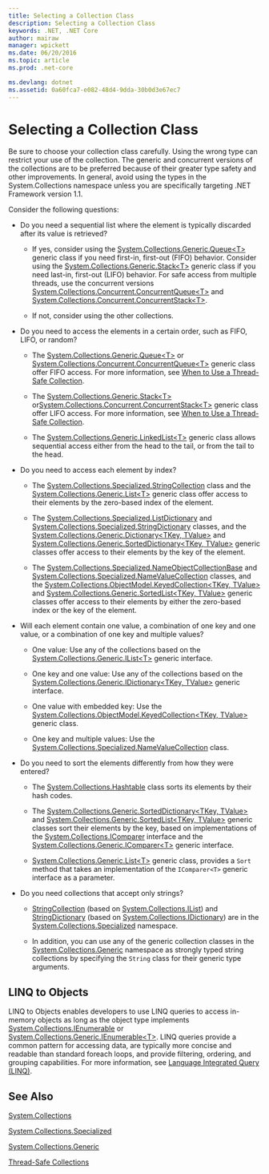 ```yaml
---
title: Selecting a Collection Class
description: Selecting a Collection Class
keywords: .NET, .NET Core
author: mairaw
manager: wpickett
ms.date: 06/20/2016
ms.topic: article
ms.prod: .net-core

ms.devlang: dotnet
ms.assetid: 0a60fca7-e082-48d4-9dda-30b0d3e67ec7
---
```


# Selecting a Collection Class

Be sure to choose your collection class carefully. Using the wrong type can restrict your use of the collection. The generic and concurrent versions of the collections are to be preferred because of their greater type safety and other improvements. In general, avoid using the types in the System.Collections namespace unless you are specifically targeting .NET Framework version 1.1. 

Consider the following questions:

* Do you need a sequential list where the element is typically discarded after its value is retrieved? 

    * If yes, consider using the [System.Collections.Generic.Queue&lt;T&gt;](https://docs.microsoft.com/dotnet/core/api/System.Collections.Generic.Queue-1) generic class if you need first-in, first-out (FIFO) behavior. Consider using the [System.Collections.Generic.Stack&lt;T&gt;](https://docs.microsoft.com/dotnet/core/api/System.Collections.Generic.Stack-1) generic class if you need last-in, first-out (LIFO) behavior. For safe access from multiple threads, use the concurrent versions [System.Collections.Concurrent.ConcurrentQueue&lt;T&gt;](https://docs.microsoft.com/dotnet/core/api/System.Collections.Concurrent.ConcurrentQueue-1) and [System.Collections.Concurrent.ConcurrentStack&lt;T&gt;](https://docs.microsoft.com/dotnet/core/api/System.Collections.Concurrent.ConcurrentStack-1).
    
    * If not, consider using the other collections.
    
* Do you need to access the elements in a certain order, such as FIFO, LIFO, or random?

    * The [System.Collections.Generic.Queue&lt;T&gt;](https://docs.microsoft.com/dotnet/core/api/System.Collections.Generic.Queue-1) or [System.Collections.Concurrent.ConcurrentQueue&lt;T&gt;](https://docs.microsoft.com/dotnet/core/api/System.Collections.Concurrent.ConcurrentQueue-1) generic class offer FIFO access. For more information, see [When to Use a Thread-Safe Collection](threadsafe/when-to-use-a-thread-safe-collection.md).
    
    * The [System.Collections.Generic.Stack&lt;T&gt;](https://docs.microsoft.com/dotnet/core/api/System.Collections.Generic.Stack-1) or[System.Collections.Concurrent.ConcurrentStack&lt;T&gt;](https://docs.microsoft.com/dotnet/core/api/System.Collections.Concurrent.ConcurrentStack-1) generic class offer LIFO access. For more information, see [When to Use a Thread-Safe Collection](threadsafe/when-to-use-a-thread-safe-collection.md).
    
    * The [System.Collections.Generic.LinkedList&lt;T&gt;](https://docs.microsoft.com/dotnet/core/api/System.Collections.Generic.LinkedList-1) generic class allows sequential access either from the head to the tail, or from the tail to the head.
    
* Do you need to access each element by index? 

    * The [System.Collections.Specialized.StringCollection](https://docs.microsoft.com/dotnet/core/api/System.Collections.Specialized.StringCollection) class and the [System.Collections.Generic.List&lt;T&gt;](https://docs.microsoft.com/dotnet/core/api/System.Collections.Generic.List-1) generic class offer access to their elements by the zero-based index of the element. 
    
    * The [System.Collections.Specialized.ListDictionary](https://docs.microsoft.com/dotnet/core/api/System.Collections.Specialized.ListDictionary) and [System.Collections.Specialized.StringDictionary](https://docs.microsoft.com/dotnet/core/api/System.Collections.Specialized.StringDictionary) classes, and the [System.Collections.Generic.Dictionary&lt;TKey, TValue&gt;](https://docs.microsoft.com/dotnet/core/api/System.Collections.Generic.Dictionary-2) and [System.Collections.Generic.SortedDictionary&lt;TKey, TValue&gt;](https://docs.microsoft.com/dotnet/core/api/System.Collections.Generic.SortedDictionary-2) generic classes offer access to their elements by the key of the element.
    
    * The [System.Collections.Specialized.NameObjectCollectionBase](https://docs.microsoft.com/dotnet/core/api/System.Collections.Specialized.NameObjectCollectionBase) and [System.Collections.Specialized.NameValueCollection](https://docs.microsoft.com/dotnet/core/api/System.Collections.Specialized.NameValueCollection) classes, and the [System.Collections.ObjectModel.KeyedCollection&lt;TKey, TValue&gt;](https://docs.microsoft.com/dotnet/core/api/System.Collections.ObjectModel.KeyedCollection-2) and [System.Collections.Generic.SortedList&lt;TKey, TValue&gt;](https://docs.microsoft.com/dotnet/core/api/System.Collections.Generic.SortedList-2) generic classes offer access to their elements by either the zero-based index or the key of the element.
    
* Will each element contain one value, a combination of one key and one value, or a combination of one key and multiple values? 

    * One value: Use any of the collections based on the [System.Collections.Generic.IList&lt;T&gt;](https://docs.microsoft.com/dotnet/core/api/System.Collections.Generic.IList-1) generic interface.
    
    * One key and one value: Use any of the collections based on the [System.Collections.Generic.IDictionary&lt;TKey, TValue&gt;](https://docs.microsoft.com/dotnet/core/api/System.Collections.Generic.IDictionary-2) generic interface.
    
    * One value with embedded key: Use the [System.Collections.ObjectModel.KeyedCollection&lt;TKey, TValue&gt;](https://docs.microsoft.com/dotnet/core/api/System.Collections.ObjectModel.KeyedCollection-2) generic class.
    
    * One key and multiple values: Use the [System.Collections.Specialized.NameValueCollection](https://docs.microsoft.com/dotnet/core/api/System.Collections.Specialized.NameValueCollection) class.
    
* Do you need to sort the elements differently from how they were entered? 

    * The [System.Collections.Hashtable](https://docs.microsoft.com/dotnet/core/api/System.Collections.Hashtable) class sorts its elements by their hash codes.
    
    * The [System.Collections.Generic.SortedDictionary&lt;TKey, TValue&gt;](https://docs.microsoft.com/dotnet/core/api/System.Collections.Generic.SortedDictionary-2) and [System.Collections.Generic.SortedList&lt;TKey, TValue&gt;](https://docs.microsoft.com/dotnet/core/api/System.Collections.Generic.SortedList-2) generic classes sort their elements by the key, based on implementations of the [System.Collections.IComparer](https://docs.microsoft.com/dotnet/core/api/System.Collections.IComparer) interface and the [System.Collections.Generic.IComparer&lt;T&gt;](https://docs.microsoft.com/dotnet/core/api/System.Collections.Generic.IComparer-1) generic interface.
    
    * [System.Collections.Generic.List&lt;T&gt;](https://docs.microsoft.com/dotnet/core/api/System.Collections.Generic.List-1) generic class, provides a `Sort` method that takes an implementation of the `IComparer<T>` generic interface as a parameter.
    
* Do you need collections that accept only strings? 

    * [StringCollection](https://docs.microsoft.com/dotnet/core/api/System.Collections.Specialized.StringCollection) (based on [System.Collections.IList](https://docs.microsoft.com/dotnet/core/api/System.Collections.IList)) and [StringDictionary](https://docs.microsoft.com/dotnet/core/api/System.Collections.Specialized.StringDictionary) (based on [System.Collections.IDictionary](https://docs.microsoft.com/dotnet/core/api/System.Collections.IDictionary)) are in the [System.Collections.Specialized](https://docs.microsoft.com/dotnet/core/api/System.Collections.Specialized) namespace. 
    
    * In addition, you can use any of the generic collection classes in the [System.Collections.Generic](https://docs.microsoft.com/dotnet/core/api/System.Collections.Generic) namespace as strongly typed string collections by specifying the `String` class for their generic type arguments.
    
## LINQ to Objects

LINQ to Objects enables developers to use LINQ queries to access in-memory objects as long as the object type implements [System.Collections.IEnumerable](https://docs.microsoft.com/dotnet/core/api/System.Collections.IEnumerable) or [System.Collections.Generic.IEnumerable&lt;T&gt;](https://docs.microsoft.com/dotnet/core/api/System.Collections.Generic.IEnumerable-1). LINQ queries provide a common pattern for accessing data, are typically more concise and readable than standard foreach loops, and provide filtering, ordering, and grouping capabilities. For more information, see [Language Integrated Query (LINQ)](../../csharp/linq.md).

## See Also

[System.Collections](https://docs.microsoft.com/dotnet/core/api/System.Collections)

[System.Collections.Specialized](https://docs.microsoft.com/dotnet/core/api/System.Collections.Specialized)

[System.Collections.Generic](https://docs.microsoft.com/dotnet/core/api/System.Collections.Generic)

[Thread-Safe Collections](threadsafe/index.md)
